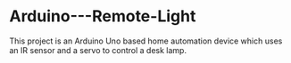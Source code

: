 # Arduino---Remote-Light
This project is an Arduino Uno based home automation device which uses an IR sensor and a servo to control a desk lamp.
